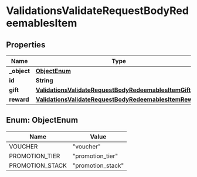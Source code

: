 

# ValidationsValidateRequestBodyRedeemablesItem


## Properties

| Name | Type | Description |
|------------ | ------------- | ------------- |
|**_object** | [**ObjectEnum**](#ObjectEnum) |  |
|**id** | **String** |  |
|**gift** | [**ValidationsValidateRequestBodyRedeemablesItemGift**](ValidationsValidateRequestBodyRedeemablesItemGift.md) |  |
|**reward** | [**ValidationsValidateRequestBodyRedeemablesItemReward**](ValidationsValidateRequestBodyRedeemablesItemReward.md) |  |



## Enum: ObjectEnum

| Name | Value |
|---- | -----|
| VOUCHER | &quot;voucher&quot; |
| PROMOTION_TIER | &quot;promotion_tier&quot; |
| PROMOTION_STACK | &quot;promotion_stack&quot; |



